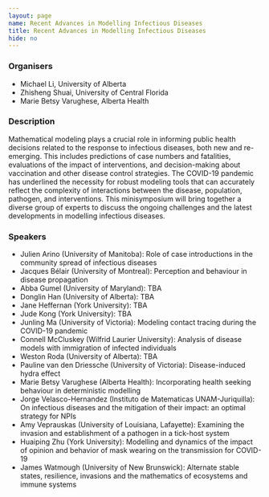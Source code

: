 ```yaml
---
layout: page
name: Recent Advances in Modelling Infectious Diseases
title: Recent Advances in Modelling Infectious Diseases
hide: no
---
```


### Organisers

- Michael Li, University of Alberta
- Zhisheng Shuai, University of Central Florida
- Marie Betsy Varughese, Alberta Health

### Description

Mathematical modeling plays a crucial role in informing public health decisions related to the response to infectious diseases, both new and re-emerging. This includes predictions of case numbers and fatalities, evaluations of the impact of interventions, and decision-making about vaccination and other disease control strategies. The COVID-19 pandemic has underlined the necessity for robust modeling tools that can accurately reflect the complexity of interactions between the disease, population, pathogen, and interventions. This minisymposium will bring together a diverse group of experts to discuss the ongoing challenges and the latest developments in modelling infectious diseases.

### Speakers

- Julien Arino (University of Manitoba): Role of case introductions in the community spread of infectious diseases
- Jacques Bélair (University of Montreal): Perception and behaviour in disease propagation
- Abba Gumel (University of Maryland): TBA
- Donglin Han (University of Alberta): TBA
- Jane Heffernan (York University): TBA
- Jude Kong (York University): TBA
- Junling Ma (University of Victoria): Modeling contact tracing during the COVID-19 pandemic
- Connell McCluskey (Wilfrid Laurier University): Analysis of disease models with immigration of infected individuals
- Weston Roda (University of Alberta): TBA
- Pauline van den Driessche (University of Victoria): Disease-induced hydra effect
- Marie Betsy Varughese (Alberta Health): Incorporating health seeking behaviour in deterministic modelling
- Jorge Velasco-Hernandez (Instituto de Matematicas UNAM-Juriquilla): On infectious diseases and the mitigation of their impact: an optimal strategy for NPIs
- Amy Veprauskas (University of Louisiana, Lafayette): Examining the invasion and establishment of a pathogen in a tick-host system
- Huaiping Zhu (York University): Modelling and dynamics of the impact of opinion and behavior of mask wearing on the transmission for COVID-19
- James Watmough (University of New Brunswick): Alternate stable states, resilience, invasions and the mathematics of ecosystems and immune systems